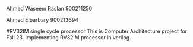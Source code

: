 
Ahmed Waseem Raslan 
900211250 

Ahmed Elbarbary 
900213694 

#RV32IM single cycle processor 
This is Computer Architecture project for Fall 23. 
Implementing RV32IM processor in verilog. 

